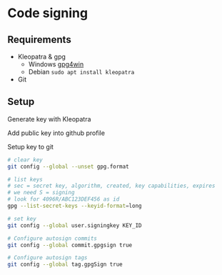 # Code signing

## Requirements
- Kleopatra & gpg
  - Windows [gpg4win](https://www.gpg4win.org/)
  - Debian `sudo apt install kleopatra`
- Git

## Setup

Generate key with Kleopatra

Add public key into github profile

Setup key to git
```bash
# clear key
git config --global --unset gpg.format

# list keys
# sec = secret key, algorithm, created, key capabilities, expires
# we need S = signing
# look for 4096R/ABC123DEF456 as id
gpg --list-secret-keys --keyid-format=long

# set key
git config --global user.signingkey KEY_ID

# Configure autosign commits
git config --global commit.gpgsign true

# Configure autosign tags
git config --global tag.gpgSign true
```

